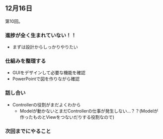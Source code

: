 ## 12月16日
第10回。

### 進捗が全く生まれていない！！
- まずは設計からしっかりやりたい

### 仕組みを整理する
- GUIをデザインして必要な機能を確認
- PowerPointで図を作りながら確認

### 話し合い
- Controllerの役割がまだよくわから
    - Modelが動かないとまだControllerの仕事が発生しない…？？(Modelが作ったものとViewをつないだりする役割なので)

### 次回までにやること